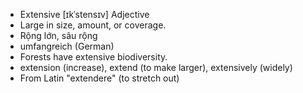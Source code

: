 - Extensive	[ɪkˈstensɪv]	Adjective	
- Large in size, amount, or coverage.
- Rộng lớn, sâu rộng
- umfangreich (German)
- Forests have extensive biodiversity.
- extension (increase), extend (to make larger), extensively (widely)
- From Latin "extendere" (to stretch out)